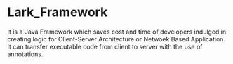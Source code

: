 # Lark_Framework
It is a Java Framework which saves cost and time of developers indulged in creating logic for Client-Server Architecture or Netwoek Based Application.
It can transfer executable code from client to server with the use of annotations.
